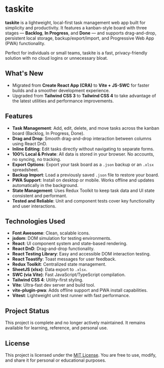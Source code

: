 # taskite

**taskite** is a lightweight, local-first task management web app built for simplicity and productivity. It features a kanban-style board with three stages — **Backlog**, **In Progress**, and **Done** — and supports drag-and-drop, persistent local storage, backup/export/import, and Progressive Web App (PWA) functionality.

Perfect for individuals or small teams, taskite is a fast, privacy-friendly solution with no cloud logins or unnecessary bloat.

## What's New

- Migrated from **Create React App (CRA)** to **Vite + JS-SWC** for faster builds and a smoother development experience.
- Upgraded from **Tailwind CSS 3** to **Tailwind CSS 4** to take advantage of the latest utilities and performance improvements.

## Features

- **Task Management**: Add, edit, delete, and move tasks across the kanban board (Backlog, In Progress, Done).
- **Drag and Drop**: Smooth drag-and-drop interaction between columns using React DnD.
- **Inline Editing**: Edit tasks directly without navigating to separate forms.
- **100% Local & Private**: All data is stored in your browser. No accounts, no syncing, no tracking.
- **Export Options**: Export your task board as a `.json` backup or an `.xlsx` spreadsheet.
- **Backup Import**: Load a previously saved `.json` file to restore your board.
- **PWA Support**: Install on desktop or mobile. Works offline and updates automatically in the background.
- **State Management**: Uses Redux Toolkit to keep task data and UI state consistent and performant.
- **Tested and Reliable**: Unit and component tests cover key functionality and user interactions.

## Technologies Used

- **Font Awesome**: Clean, scalable icons.
- **jsdom**: DOM simulation for testing environments.
- **React**: UI component system and state-based rendering.
- **React DnD**: Drag-and-drop functionality.
- **React Testing Library**: Easy and accessible DOM interaction testing.
- **React Toastify**: Toast messages for user feedback.
- **Redux Toolkit**: Centralized state management.
- **SheetJS (xlsx)**: Data export to `.xlsx`.
- **SWC (via Vite)**: Fast JavaScript/TypeScript compilation.
- **Tailwind CSS 4**: Utility-first styling.
- **Vite**: Ultra-fast dev server and build tool.
- **vite-plugin-pwa**: Adds offline support and PWA install capabilities.
- **Vitest**: Lightweight unit test runner with fast performance.

## Project Status

This project is complete and no longer actively maintained. It remains available for learning, reference, and personal use.

## License

This project is licensed under the [MIT License](LICENSE). You are free to use, modify, and share it for personal or educational purposes.
